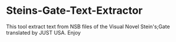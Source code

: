 # Steins-Gate-Text-Extractor
This tool extract text from NSB files of the Visual Novel Stein's;Gate translated by JUST USA. Enjoy
